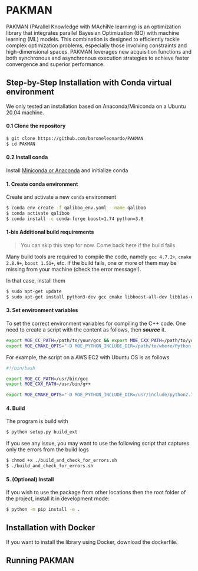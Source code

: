 # PAKMAN
PAKMAN (PArallel Knowledge with MAchiNe learning) is an optimization library that integrates parallel Bayesian Optimization (BO) with machine learning (ML) models. This combination is designed to efficiently tackle complex optimization problems, especially those involving constraints and high-dimensional spaces. PAKMAN leverages new acquisition functions and both synchronous and asynchronous execution strategies to achieve faster convergence and superior performance.

## Step-by-Step Installation with Conda virtual environment
We only tested an installation based on Anaconda/Miniconda 
on a Ubuntu 20.04 machine.

#### 0.1 Clone the repository
```bash
$ git clone https://github.com/baroneleonardo/PAKMAN
$ cd PAKMAN
```

#### 0.2 Install conda
Install [Miniconda or Anaconda](https://docs.conda.io/projects/conda/en/latest/user-guide/install/linux.html)
and initialize conda

#### 1. Create conda environment
Create and activate a new `conda` environment
```bash
$ conda env create -f qaliboo_env.yaml --name qaliboo
$ conda activate qaliboo
$ conda install -c conda-forge boost=1.74 python=3.8
```

#### 1-bis Additional build requirements
> You can skip this step for now. Come back here if the build fails

Many build tools are required to compile the code, namely `gcc 4.7.2+`, `cmake 2.8.9+`, `boost 1.51+`, etc.
If the build fails, one or more of them may be missing from your machine
(check the error message!).

In that case, install them

```bash
$ sudo apt-get update
$ sudo apt-get install python3-dev gcc cmake libboost-all-dev libblas-dev g++ liblapack-dev gfortran
```

#### 3. Set environment variables
To set the correct environment variables for compiling the C++ code. 
One need to create a script with the content as follows, then **_source_** it.
```bash
export MOE_CC_PATH=/path/to/your/gcc && export MOE_CXX_PATH=/path/to/your/g++
export MOE_CMAKE_OPTS="-D MOE_PYTHON_INCLUDE_DIR=/path/to/where/Python.h/is/found -D MOE_PYTHON_LIBRARY=/path/to/python/shared/library/object"
```
For example, the script on a AWS EC2 with Ubuntu OS is as follows
```bash
#!/bin/bash

export MOE_CC_PATH=/usr/bin/gcc
export MOE_CXX_PATH=/usr/bin/g++

export MOE_CMAKE_OPTS="-D MOE_PYTHON_INCLUDE_DIR=/usr/include/python2.7 -D MOE_PYTHON_LIBRARY=/usr/lib/x86_64-linux-gnu/libpython2.7.so.1.0"
```

#### 4. Build
The program is build with
```bash
$ python setup.py build_ext
```

If you see any issue, you may want to use the
following script that captures only the errors from the 
build logs
```bash
$ chmod +x ./build_and_check_for_errors.sh
$ ./build_and_check_for_errors.sh
```

#### 5. (Optional) Install
If you wish to use the package from other locations
then the root folder of the project, install it in
development mode:
```bash
$ python -m pip install -e .
```
## Installation with Docker
If you want to install the library using Docker, download the dockerfile.

## Running PAKMAN
